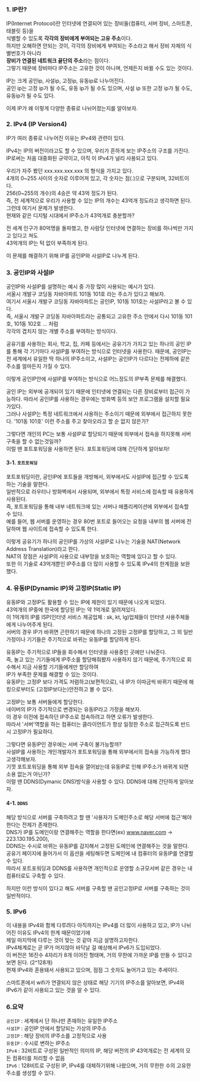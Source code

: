 ### 1. IP란?
IP(Internet Protocol)란 인터넷에 연결되어 있는 장비들(컴퓨터, 서버 장비, 스마트폰, 태블릿 등)을   
식별할 수 있도록 **각각의 장비에게 부여되는 고유 주소**이다.  
하지만 오해하면 안되는 것이, 각각의 장비에게 부여되는 주소라고 해서 장비 자체의 식별번호가 아니라   
**장비가 연결된 네트워크 끝단의 주소**라는 점이다.  
그렇기 때문에 장비마다 IP주소는 고유한 것이 아니며, 언제든지 바뀔 수도 있는 것이다.  
 
IP는 크게 공인ip, 사설ip, 고정ip, 유동ip로 나누어진다.  
공인 ip는 고정 ip가 될 수도, 유동 ip가 될 수도 있으며, 사설 ip 또한 고정 ip가 될 수도, 유동ip가 될 수도 있다.  
 
이제 IP가 왜 이렇게 다양한 종류로 나뉘어졌는지를 알아보자.

### 2. IPv4 (IP Version4)
IP가 여러 종류로 나누어진 이유는 IPv4와 관련이 있다.
 
IPv4는 IP의 버전이라고도 할 수 있으며, 우리가 흔하게 보는 IP주소의 구조를 가진다.  
IP로써는 처음 대중화된 규약이고, 아직 이 IPv4가 널리 사용되고 있다.  
 
우리가 자주 봤던 xxx.xxx.xxx.xxx 의 형식을 가지고 있다.  
4개의 0~255 사이의 숫자로 이루어져 있고, 각 숫자는 점(.)으로 구분되며, 32비트이다.  
256(0~255의 개수)의 4승은 약 43억 정도가 된다.  
즉, 전 세계적으로 우리가 사용할 수 있는 IP의 개수는 43억개 정도라고 생각하면 된다.  
그런데 여기서 문제가 발생한다.  
현재와 같은 디지털 시대에서 IP주소가 43억개로 충분할까?  
 
전 세계 인구가 80억명을 돌파했고, 한 사람당 인터넷에 연결하는 장비를 하나씩만 가지고 있다고 쳐도  
43억개의 IP는 턱 없이 부족하게 된다.  
 
이 문제를 해결하기 위해 IP를 공인IP와 사설IP로 나누게 된다.  

### 3. 공인IP와 사설IP
공인IP와 사설IP를 설명하는 예시 중 가장 많이 사용되는 예시가 있다.  
서울시 개발구 코딩동 자바아파트 101동 101호 라는 주소가 있다고 해보자.  
여기서 서울시 개발구 코딩동 자바아파트는 공인IP, 101동 101호는 사설IP라고 볼 수 있다.  
즉, 서울시 개발구 코딩동 자바아파트라는 공통되고 고유한 주소 안에서 다시 101동 101호, 101동 102호 ... 처럼  
각각의 겹치지 않는 개별 주소를 부여하는 방식이다.

공유기를 사용하는 회사, 학교, 집, 카페 등에서는 공유기가 가지고 있는 하나의 공인 IP를 통해 각 기기마다 사설IP를 부여하는 방식으로 인터넷을 사용한다.
때문에, 공인IP는 전 세계에서 유일한 딱 하나의 IP주소이고, 사설IP는 공인IP가 다르다는 전제하에 같은 주소를 얼마든지 가질 수 있다.

이렇게 공인IP안에 사설IP를 부여하는 방식으로 어느정도의 IP부족 문제를 해결했다.
 
공인 IP는 외부에 공개되어 있기 때문에 인터넷에 연결되는 다른 장비로부터 접근이 가능하다. 따라서 공인IP를 사용하는 경우에는 방화벽 등의 보안 프로그램을 설치할 필요가있다.  
그러나 사설IP는 특정 네트워크에서 사용하는 주소이기 때문에 외부에서 접근하지 못한다. '101동 101호' 이런 주소를 주고 찾아오라고 할 순 없지 않은가?  
 
그렇다면 개인의 PC는 보통 사설IP로 할당되기 때문에 외부에서 접속을 하지못해 서버구축을 할 수 없는것일까?  
이럴 땐 포트포워딩을 사용하면 된다. 포트포워딩에 대해 간단하게 알아보자!  
 

#### 3-1. `포트포워딩`

포트포워딩이란, 공인IP에 포트들을 개방해서, 외부에서도 사설IP에 접근할 수 있도록 하는 기술을 말한다.  
일반적으로 라우터나 방화벽에서 사용되며, 외부에서 특정 서비스에 접속할 때 유용하게 사용된다.  
즉, 포트포워딩을 통해 내부 네트워크에 있는 서버나 애플리케이션에 외부에서 접속할 수 있다.  
예를 들어, 웹 서버를 운영하는 경우 80번 포트로 들어오는 요청을 내부의 웹 서버에 전달하며 웹 사이트에 접속할 수 있도록 한다.  
 
이렇게 공유기가 하나의 공인IP를 가상의 사설IP로 나누는 기술을 NAT(Network Address Translation)라고 한다.  
NAT의 장점은 사설IP의 사용으로 내부망을 보호하는 역할에 있다고 할 수 있다.  
또한 이 기술로 43억개뿐인 IP주소를 더 많이 사용할 수 있도록 IPv4의 한계점을 보완했다.  

### 4. 유동IP(Dynamic IP)와 고정IP(Static IP)
유동IP와 고정IP도 활용할 수 있는 IP에 제한이 있기 때문에 나오게 되었다.  
43억개의 IP중에 한국에 할당된 IP는 약 1억개로 알려져있다.   
이 1억개의 IP를 ISP(인터넷 서비스 제공업체 : sk, kt, lg)업체들이 인터넷 사용주체들에게 나누어주게 된다.  
서버의 경우 IP가 바뀌면 곤란하기 때문에 하나의 고정된 고정IP를 할당하고, 그 외 일반가정이나 기기들은 주기적으로 바뀌는 유동IP를 할당하게 된다.
 
유동IP는 주기적으로 IP들을 회수해서 인터넷을 사용중인 곳에만 나눠준다.  
즉, 놀고 있는 기기들에게 IP주소를 할당해줘봤자 사용하지 않기 때문에, 주기적으로 회수해서 지금 사용할 기기들에게만 할당하여  
IP가 부족한 문제를 해결할 수 있는 것이다.  
유동IP는 고정IP 보다 가격도 저렴하고(보편적으로), 내 IP가 이따금씩 바뀌기 때문에 해킹으로부터도 (고정IP보다는)안전하고 볼 수 있다.
 
고정IP는 보통 서버들에게 할당한다.  
네이버의 IP가 주기적으로 변경되는 유동IP라고 가정을 해보자.  
이 경우 이전에 접속하던 IP주소로 접속하려고 하면 오류가 발생한다.  
따라서 '서버'역할을 하는 컴퓨터는 클라이언트가 항상 일정한 주소로 접근하도록 반드시 고정IP가 필요하다.  
 
그렇다면 유동IP인 경우에는 서버 구축이 불가능할까?  
사설IP를 사용하는 개인개발자가 포트포워딩을 통해 외부에서의 접속을 가능하게 했다고생각해보자.  
기껏 포트포워딩을 통해 외부 접속을 열어놨는데 유동IP로 인해 IP주소가 바뀌게 되면 소용 없는거 아닌가?  
이럴 땐 DDNS(Dymanic DNS)방식을 사용할 수 있다. DDNS에 대해 간단하게 알아보자.  
 

#### 4-1. `DDNS`
해당 방식으로 서버를 구축하려고 할 땐 '사용자가 도메인주소로 해당 서버에 접근'해야 한다는 전제가 존재한다.  
DNS가 IP를 도메인이랑 연결해주는 역할을 한다면(ex) www.naver.com → 223.130.195.200),  
DDNS는 수시로 바뀌는 유동IP를 감지해서 고정된 도메인에 연결해주는 것을 말한다.  
공유기 페이지에 들어가서 이 옵션을 세팅해두면 도메인에 내 컴퓨터의 유동IP를 연결할 수 있다.  
따라서 포트포워딩과 DDNS를 사용하면 개인적으로 운영할 소규모서버 같은 경우는 내 컴퓨터로도 구축할 수 있다.  
 
하지만 이런 방식이 있다고 해도 서버를 구축할 땐 공인고정IP로 서버를 구축하는 것이 일반적이다.

### 5. IPv6
이 내용을 IPv4와 함께 다루려다 아직까지는 IPv4를 더 많이 사용하고 있고, IP가 나뉘어진 이유도 IPv4의 한계 때문이었기에  
제일 마지막에 다루는 것이 맞는 것 같아 지금 설명하고자한다.  
IPv4체계로는 곧 IP가 머지않아 바닥날 걸 예상해서 IPv6가 도입되었다.  
이 버전은 16진수 4자리가 8개 이어진 형태며, 거의 무한에 가까운 IP를 만들 수 있다고 보면 된다. (2^128개)  
현재 IPv4와 혼용돼서 사용되고 있으며, 점점 그 숫자도 늘어가고 있는 추세이다.  
 
스마트폰에서 wifi가 연결되지 않은 상태로 해당 기기의 IP주소를 알아보면, IPv4와 IPv6가 같이 사용되고 있는 것을 알 수 있다.  

### 6.요약
`공인IP` : 세계에서 단 하나만 존재하는 유일한 IP주소  
`사설IP` : 공인IP 안에서 할당되는 가상의 IP주소  
`고정IP` : 해당 장비의 IP주소를 고정적으로 사용  
`유동IP` : 수시로 변하는 IP주소   
`IPv4` : 32비트로 구성된 일반적인 의미의 IP, 해당 버전의 IP 43억개로는 전 세계의 모든 컴퓨터를 처리할 수 없음  
`IPv6` : 128비트로 구성된 IP, IPv4를 대체하기위해 나왔으며, 거의 무한한 수의 고유한 주소를 생성할 수 있다.  

